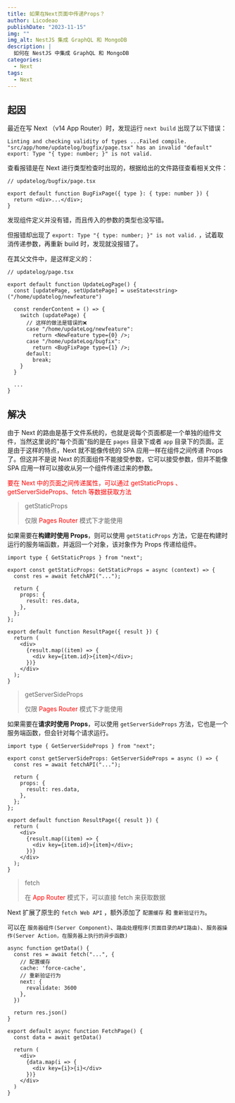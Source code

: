 ```yaml
---
title: 如果在Next页面中传递Props？
author: Licodeao
publishDate: "2023-11-15"
img: ""
img_alt: NestJS 集成 GraphQL 和 MongoDB
description: |
  如何在 NestJS 中集成 GraphQL 和 MongoDB
categories:
  - Next
tags:
  - Next
---
```


## 起因

最近在写 Next （v14 App Router）时，发现运行 `next build` 出现了以下错误：

```
Linting and checking validity of types ...Failed compile.
"src/app/home/updatelog/bugfix/page.tsx" has an invalid "default" export: Type "{ type: number; }" is not valid.
```

查看报错是在 Next 进行类型检查时出现的，根据给出的文件路径查看相关文件：

```tsx
// updatelog/bugfix/page.tsx

export default function BugFixPage({ type }: { type: number }) {
  return <div>...</div>;
}
```

发现组件定义并没有错，而且传入的参数的类型也没写错。

但报错却出现了 `export: Type "{ type: number; }" is not valid.` ，试着取消传递参数，再重新 build 时，发现就没报错了。

在其父文件中，是这样定义的：

```tsx
// updatelog/page.tsx

export default function UpdateLogPage() {
  const [updatePage, setUpdatePage] = useState<string>("/home/updatelog/newfeature")

  const renderContent = () => {
    switch (updatePage) {
      // 这样的做法是错误的❌
      case "/home/updateLog/newfeature":
        return <NewFeature type={0} />;
      case "/home/updateLog/bugfix":
        return <BugFixPage type={1} />;
      default:
        break;
    }
  }

  ...
}
```

## 解决

由于 Next 的路由是基于文件系统的，也就是说每个页面都是一个单独的组件文件，当然这里说的"每个页面"指的是在 `pages` 目录下或者 `app` 目录下的页面。正是由于这样的特点，Next 就不能像传统的 SPA 应用一样在组件之间传递 Props 了。但这并不是说 Next 的页面组件不能接受参数，它可以接受参数，但并不能像 SPA 应用一样可以接收从另一个组件传递过来的参数。

<font color="red">要在 Next 中的页面之间传递属性，可以通过 getStaticProps 、 getServerSideProps、fetch 等数据获取方法</font>

> getStaticProps
>
> 仅限 <font color="red">Pages Router</font> 模式下才能使用

如果需要在**构建时使用 Props**，则可以使用 `getStaticProps` 方法，它是在构建时运行的服务端函数，并返回一个对象，该对象作为 Props 传递给组件。

```tsx
import type { GetStaticProps } from "next";

export const getStaticProps: GetStaticProps = async (context) => {
  const res = await fetchAPI("...");

  return {
    props: {
      result: res.data,
    },
  };
};

export default function ResultPage({ result }) {
  return (
    <div>
      {result.map((item) => {
        <div key={item.id}>{item}</div>;
      })}
    </div>
  );
}
```

> getServerSideProps
>
> 仅限 <font color="red">Pages Router</font> 模式下才能使用

如果需要在**请求时使用 Props**，可以使用 `getServerSideProps` 方法，它也是一个服务端函数，但会针对每个请求运行。

```tsx
import type { GetServerSideProps } from "next";

export const getServerSideProps: GetServerSideProps = async () => {
  const res = await fetchAPI("...");

  return {
    props: {
      result: res.data,
    },
  };
};

export default function ResultPage({ result }) {
  return (
    <div>
      {result.map((item) => {
        <div key={item.id}>{item}</div>;
      })}
    </div>
  );
}
```

> fetch
>
> 在 <font color="red">App Router</font> 模式下，可以直接 fetch 来获取数据

Next 扩展了原生的 `fetch Web API` ，额外添加了 `配置缓存` 和 `重新验证行为`。

可以在 `服务器组件(Server Component)`、`路由处理程序(页面目录的API路由)`、`服务器操作(Server Action，在服务器上执行的异步函数)`

``` tsx
async function getData() {
  const res = await fetch("...", {
    // 配置缓存
    cache: 'force-cache',
    // 重新验证行为
    next: {
      revalidate: 3600
    },
  })

  return res.json()
}

export default async function FetchPage() {
  const data = await getData()

  return (
    <div>
      {data.map(i => {
        <div key={i}>{i}</div>
      })}
    </div>
  )
}
```
